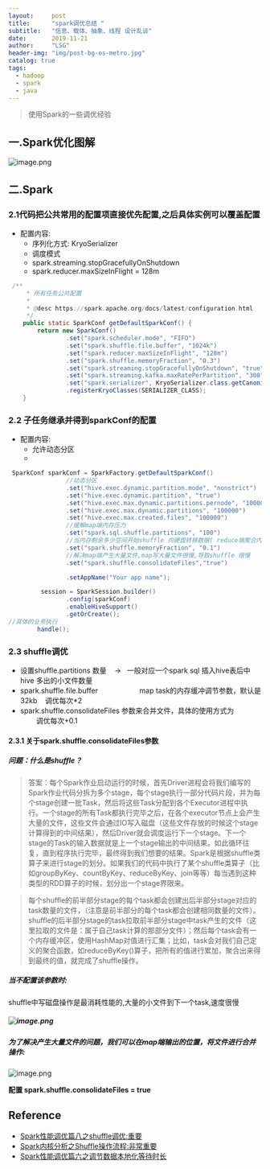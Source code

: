 ```yaml
---
layout:     post
title:      "spark调优总结 "
subtitle:   "信息、载体、抽象、线程 设计乱谈"
date:       2019-11-21
author:     "LSG"
header-img: "img/post-bg-os-metro.jpg"
catalog: true
tags:
  - hadoop
  - spark
  - java
---
```


> 使用Spark的一些调优经验

## 一.Spark优化图解
![image.png](https://cdn.nlark.com/yuque/0/2020/png/152121/1578893635262-b8e45c2d-d2cf-44cf-a27c-018478eeb978.png#align=left&display=inline&height=899&name=image.png&originHeight=899&originWidth=2410&size=237657&status=done&style=none&width=2410)

## 二.Spark
### 2.1代码把公共常用的配置项直接优先配置,之后具体实例可以覆盖配置

- 配置内容:
  - 序列化方式: KryoSerializer
  - 调度模式
  - spark.streaming.stopGracefullyOnShutdown
  - spark.reducer.maxSizeInFlight = 128m

```java
 /**
     * 所有任务公共配置
     *
     * @desc https://spark.apache.org/docs/latest/configuration.html
     */
    public static SparkConf getDefaultSparkConf() {
        return new SparkConf()
                .set("spark.scheduler.mode", "FIFO")
                .set("spark.shuffle.file.buffer", "1024k")
                .set("spark.reducer.maxSizeInFlight", "128m")
                .set("spark.shuffle.memoryFraction", "0.3")
                .set("spark.streaming.stopGracefullyOnShutdown", "true")
                .set("spark.streaming.kafka.maxRatePerPartition", "300")
                .set("spark.serializer", KryoSerializer.class.getCanonicalName())
                .registerKryoClasses(SERIALIZER_CLASS);
    }
```

### 2.2 子任务继承并得到sparkConf的配置

- 配置内容:
  - 允许动态分区
  - 


```java
 SparkConf sparkConf = SparkFactory.getDefaultSparkConf()
                //动态分区
                .set("hive.exec.dynamic.partition.mode", "nonstrict")
                .set("hive.exec.dynamic.partition", "true")
                .set("hive.exec.max.dynamic.partitions.pernode", "100000")
                .set("hive.exec.max.dynamic.partitions", "100000")
                .set("hive.exec.max.created.files", "100000")
                //缓解map端内存压力
                .set("spark.sql.shuffle.partitions", "100")
                //当内存剩余多少空间开始shuffle 向硬盘转移数据( reduce端聚合内存占比，默认0.2)
                .set("spark.shuffle.memoryFraction", "0.1")
                //解决map端产生大量文件,map写大量文件很慢,导致shuffle 很慢
                .set("spark.shuffle.consolidateFiles","true")

                .setAppName("Your app name");

         session = SparkSession.builder()
                .config(sparkConf)
                .enableHiveSupport()
                .getOrCreate();
//具体的业务执行
        handle();
```

### 2.3 shuffle调优

- 设置shuffle.partitions 数量    ->   一般对应一个spark sql 插入hive表后中hive 多出的小文件数量
- spark.shuffle.file.buffer                     map task的内存缓冲调节参数，默认是32kb    调优每次*2
- spark.shuffle.consolidateFiles 参数来合并文件，具体的使用方式为                     调优每次+0.1

#### 2.3.1 关于spark.shuffle.consolidateFiles参数
##### 问题：什么是shuffle？

> 答案：每个Spark作业启动运行的时候，首先Driver进程会将我们编写的Spark作业代码分拆为多个stage，每个stage执行一部分代码片段，并为每个stage创建一批Task，然后将这些Task分配到各个Executor进程中执行。一个stage的所有Task都执行完毕之后，在各个executor节点上会产生大量的文件，这些文件会通过IO写入磁盘（这些文件存放的时候这个stage计算得到的中间结果），然后Driver就会调度运行下一个stage。下一个stage的Task的输入数据就是上一个stage输出的中间结果。如此循环往复，直到程序执行完毕，最终得到我们想要的结果。Spark是根据shuffle类算子来进行stage的划分。如果我们的代码中执行了某个shuffle类算子（比如groupByKey、countByKey、reduceByKey、join等等）每当遇到这种类型的RDD算子的时候，划分出一个stage界限来。


> 每个shuffle的前半部分stage的每个task都会创建出后半部分stage对应的task数量的文件，（注意是前半部分的每个task都会创建相同数量的文件）。shuffle的后半部分stage的task拉取前半部分stage中task产生的文件（这里拉取的文件是：属于自己task计算的那部分文件）；然后每个task会有一个内存缓冲区，使用HashMap对值进行汇集；比如，task会对我们自己定义的聚合函数，如reduceByKey()算子，把所有的值进行累加，聚合出来得到最终的值，就完成了shuffle操作。

##### 当不配置该参数时:
shuffle中写磁盘操作是最消耗性能的,大量的小文件到下一个task,速度很慢
##### ![image.png](https://cdn.nlark.com/yuque/0/2020/png/152121/1578906963472-512548b9-bfed-4899-bda7-748f8882f415.png#align=left&display=inline&height=414&name=image.png&originHeight=414&originWidth=523&size=48690&status=done&style=none&width=523)


##### 为了解决产生大量文件的问题，我们可以在map端输出的位置，将文件进行合并操作:

![image.png](https://cdn.nlark.com/yuque/0/2020/png/152121/1578898258853-7ee1c8fa-7d24-4327-b309-2aef6de4149b.png#align=left&display=inline&height=471&name=image.png&originHeight=471&originWidth=713&size=94137&status=done&style=none&width=713)

**配置 spark.shuffle.consolidateFiles = true**
## Reference

- [Spark性能调优篇八之shuffle调优:重要](https://www.jianshu.com/p/069c37aad295)
- [Spark内核分析之Shuffle操作流程:非常重要](https://www.jianshu.com/p/f07b3654eeaa)
- [Spark性能调优篇六之调节数据本地化等待时长](https://www.jianshu.com/p/99ef69adc2b1)
